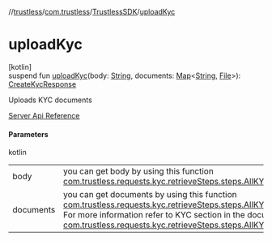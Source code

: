 //[trustless](../../../index.md)/[com.trustless](../index.md)/[TrustlessSDK](index.md)/[uploadKyc](upload-kyc.md)

# uploadKyc

[kotlin]\
suspend fun [uploadKyc](upload-kyc.md)(body: [String](https://kotlinlang.org/api/latest/jvm/stdlib/kotlin/-string/index.html), documents: [Map](https://kotlinlang.org/api/latest/jvm/stdlib/kotlin.collections/-map/index.html)&lt;[String](https://kotlinlang.org/api/latest/jvm/stdlib/kotlin/-string/index.html), [File](https://developer.android.com/reference/kotlin/java/io/File.html)&gt;): [CreateKycResponse](../../com.trustless.requests.kyc.createKyc/-create-kyc-response/index.md)

Uploads KYC documents

[Server Api Reference](https://developer.staq.io/docs/apis/kyc#/Customers/Create%20a%20KYC)

#### Parameters

kotlin

| | |
|---|---|
| body | you can get body by using this function [com.trustless.requests.kyc.retrieveSteps.steps.AllKYCSteps.getJSON](../../com.trustless.requests.kyc.retrieveSteps.steps/-all-k-y-c-steps/get-j-s-o-n.md) |
| documents | you can get documents by using this function [com.trustless.requests.kyc.retrieveSteps.steps.AllKYCSteps.getDocumentsMap](../../com.trustless.requests.kyc.retrieveSteps.steps/-all-k-y-c-steps/get-documents-map.md) For more information refer to KYC section in the documentation or to [com.trustless.requests.kyc.retrieveSteps.steps.AllKYCSteps](../../com.trustless.requests.kyc.retrieveSteps.steps/-all-k-y-c-steps/index.md) |

